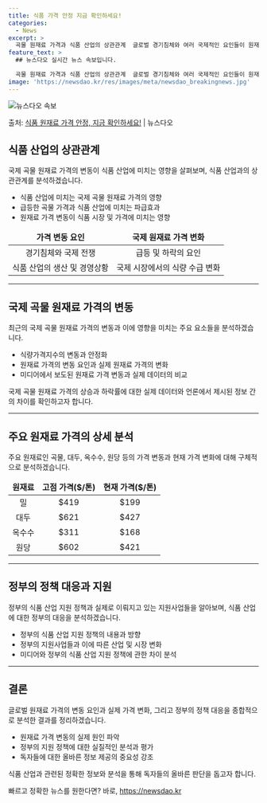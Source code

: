 ```yaml
---
title: 식품 가격 안정 지금 확인하세요!
categories:
  - News
excerpt: >
  곡물 원재료 가격과 식품 산업의 상관관계  글로벌 경기침체와 여러 국제적인 요인들이 원재료 가격에 미치는 영…
feature_text: >
  ## 뉴스다오 실시간 뉴스 속보입니다.

  곡물 원재료 가격과 식품 산업의 상관관계  글로벌 경기침체와 여러 국제적인 요인들이 원재료 가격에 미치는 영…
image: 'https://newsdao.kr/res/images/meta/newsdao_breakingnews.jpg'
---
```


![뉴스다오 속보](https://newsdao.kr/res/images/meta/newsdao_breakingnews.jpg)

<p>출처: <a href="https://newsdao.kr/4515" rel="dofollow">식품 원재료 가격 안정, 지금 확인하세요!</a> | 뉴스다오</p>

<h2 data-ke-size="size26">식품 산업의 상관관계</h2>
<p data-ke-size="size16">국제 곡물 원재료 가격의 변동이 식품 산업에 미치는 영향을 살펴보며, 식품 산업과의 상관관계를 분석하겠습니다.</p>
<ul>
  <li>식품 산업에 미치는 국제 곡물 원재료 가격의 영향</li>
  <li>급등한 곡물 가격과 식품 산업에 미치는 파급효과</li>
  <li>원재료 가격 변동이 식품 시장 및 가격에 미치는 영향</li>
</ul>
<table>
<thead>
<tr>
<td style="text-align: center; height: 17px;"><b>가격 변동 요인</b></td>
<td style="text-align: center; height: 17px;"><b>국제 원재료 가격 변화</b></td>
</tr>
</thead>
<tbody>
<tr>
<td style="text-align: center; height: 17px;">경기침체와 국제 전쟁</td>
<td style="text-align: center; height: 17px;">급등 및 하락의 요인</td>
</tr>
<tr>
<td style="text-align: center; height: 17px;">식품 산업의 생산 및 경영상황</td>
<td style="text-align: center; height: 17px;">국제 시장에서의 식량 수급 변화</td>
</tr>
</tbody>
</table>
<hr>
<h2 data-ke-size="size26">국제 곡물 원재료 가격의 변동</h2>
<p data-ke-size="size16">최근의 국제 곡물 원재료 가격의 변동과 이에 영향을 미치는 주요 요소들을 분석하겠습니다.</p>
<ul>
  <li>식량가격지수의 변동과 안정화</li>
  <li>원재료 가격의 변동 요인과 실제 원재료 가격의 변화</li>
  <li>미디어에서 보도된 원재료 가격 변동과 실제 데이터의 비교</li>
</ul>
<p data-ke-size="size16">국제 곡물 원재료 가격의 상승과 하락률에 대한 실제 데이터와 언론에서 제시된 정보 간의 차이를 확인하고자 합니다.</p>
<hr>
<h2 data-ke-size="size26">주요 원재료 가격의 상세 분석</h2>
<p data-ke-size="size16">주요 원재료인 곡물, 대두, 옥수수, 원당 등의 가격 변동과 현재 가격 변화에 대해 구체적으로 분석하겠습니다.</p>
<table>
<thead>
<tr>
<td style="text-align: center; height: 17px;"><b>원재료</b></td>
<td style="text-align: center; height: 17px;"><b>고점 가격($/톤)</b></td>
<td style="text-align: center; height: 17px;"><b>현재 가격($/톤)</b></td>
</tr>
</thead>
<tbody>
<tr>
<td style="text-align: center; height: 17px;">밀</td>
<td style="text-align: center; height: 17px;">$419</td>
<td style="text-align: center; height: 17px;">$199</td>
</tr>
<tr>
<td style="text-align: center; height: 17px;">대두</td>
<td style="text-align: center; height: 17px;">$621</td>
<td style="text-align: center; height: 17px;">$427</td>
</tr>
<tr>
<td style="text-align: center; height: 17px;">옥수수</td>
<td style="text-align: center; height: 17px;">$311</td>
<td style="text-align: center; height: 17px;">$168</td>
</tr>
<tr>
<td style="text-align: center; height: 17px;">원당</td>
<td style="text-align: center; height: 17px;">$602</td>
<td style="text-align: center; height: 17px;">$421</td>
</tr>
</tbody>
</table>
<hr>
<h2 data-ke-size="size26">정부의 정책 대응과 지원</h2>
<p data-ke-size="size16">정부의 식품 산업 지원 정책과 실제로 이뤄지고 있는 지원사업들을 알아보며, 식품 산업에 대한 정부의 대응을 분석하겠습니다.</p>
<ul>
  <li>정부의 식품 산업 지원 정책의 내용과 방향</li>
  <li>정부의 지원사업들과 이에 따른 산업 및 시장 변화</li>
  <li>미디어와 정부의 식품 산업 지원 정책에 관한 차이 분석</li>
</ul>
<hr>
<h2 data-ke-size="size26">결론</h2>
<p data-ke-size="size16">글로벌 원재료 가격의 변동 요인과 실제 가격 변화, 그리고 정부의 정책 대응을 종합적으로 분석한 결과를 정리하겠습니다.</p>
<ul>
  <li>원재료 가격 변동의 실제 원인 파악</li>
  <li>정부의 지원 정책에 대한 실질적인 분석과 평가</li>
  <li>독자들에 대한 올바른 정보 제공의 중요성 강조</li>
</ul>
<p data-ke-size="size16">식품 산업과 관련된 정확한 정보와 분석을 통해 독자들의 올바른 판단을 돕고자 합니다.</p> 

빠르고 정확한 뉴스를 원한다면? 바로, <a href="https://newsdao.kr" rel="dofollow">https://newsdao.kr</a>


    
